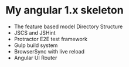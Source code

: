 # My angular 1.x skeleton

* The feature based model Directory Structure
* JSCS and JSHint
* Protractor E2E test framework
* Gulp build system
* BrowserSync with live reload
* Angular UI Router
